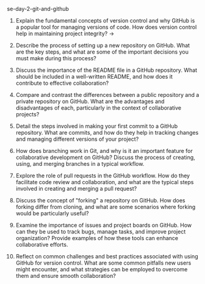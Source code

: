 se-day-2-git-and-github

1. Explain the fundamental concepts of version control and why GitHub is a popular tool for managing versions of code. How does version control help in maintaining project integrity?
-> 

2. Describe the process of setting up a new repository on GitHub. What are the key steps, and what are some of the important decisions you must make during this process?

3. Discuss the importance of the README file in a GitHub repository. What should be included in a well-written README, and how does it contribute to effective collaboration?

4. Compare and contrast the differences between a public repository and a private repository on GitHub. What are the advantages and disadvantages of each, particularly in the context of collaborative projects?

5. Detail the steps involved in making your first commit to a GitHub repository. What are commits, and how do they help in tracking changes and managing different versions of your project?

6. How does branching work in Git, and why is it an important feature for collaborative development on GitHub? Discuss the process of creating, using, and merging branches in a typical workflow.

7. Explore the role of pull requests in the GitHub workflow. How do they facilitate code review and collaboration, and what are the typical steps involved in creating and merging a pull request?

8. Discuss the concept of "forking" a repository on GitHub. How does forking differ from cloning, and what are some scenarios where forking would be particularly useful?

9. Examine the importance of issues and project boards on GitHub. How can they be used to track bugs, manage tasks, and improve project organization? Provide examples of how these tools can enhance collaborative efforts.

10. Reflect on common challenges and best practices associated with using GitHub for version control. What are some common pitfalls new users might encounter, and what strategies can be employed to overcome them and ensure smooth collaboration?

